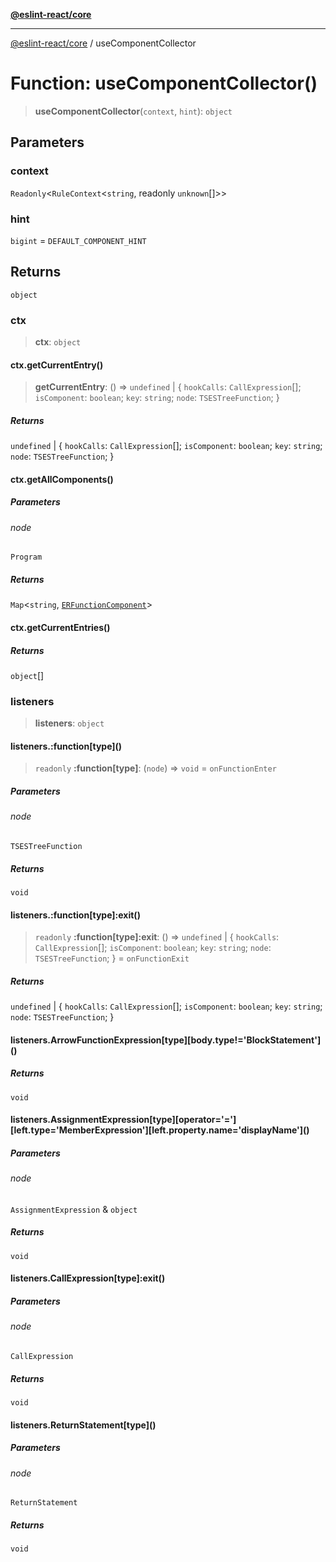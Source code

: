 [**@eslint-react/core**](../README.md)

***

[@eslint-react/core](../README.md) / useComponentCollector

# Function: useComponentCollector()

> **useComponentCollector**(`context`, `hint`): `object`

## Parameters

### context

`Readonly`\<`RuleContext`\<`string`, readonly `unknown`[]\>\>

### hint

`bigint` = `DEFAULT_COMPONENT_HINT`

## Returns

`object`

### ctx

> **ctx**: `object`

#### ctx.getCurrentEntry()

> **getCurrentEntry**: () => `undefined` \| \{ `hookCalls`: `CallExpression`[]; `isComponent`: `boolean`; `key`: `string`; `node`: `TSESTreeFunction`; \}

##### Returns

`undefined` \| \{ `hookCalls`: `CallExpression`[]; `isComponent`: `boolean`; `key`: `string`; `node`: `TSESTreeFunction`; \}

#### ctx.getAllComponents()

##### Parameters

###### node

`Program`

##### Returns

`Map`\<`string`, [`ERFunctionComponent`](../interfaces/ERFunctionComponent.md)\>

#### ctx.getCurrentEntries()

##### Returns

`object`[]

### listeners

> **listeners**: `object`

#### listeners.:function\[type\]()

> `readonly` **:function\[type\]**: (`node`) => `void` = `onFunctionEnter`

##### Parameters

###### node

`TSESTreeFunction`

##### Returns

`void`

#### listeners.:function\[type\]:exit()

> `readonly` **:function\[type\]:exit**: () => `undefined` \| \{ `hookCalls`: `CallExpression`[]; `isComponent`: `boolean`; `key`: `string`; `node`: `TSESTreeFunction`; \} = `onFunctionExit`

##### Returns

`undefined` \| \{ `hookCalls`: `CallExpression`[]; `isComponent`: `boolean`; `key`: `string`; `node`: `TSESTreeFunction`; \}

#### listeners.ArrowFunctionExpression\[type\]\[body.type!='BlockStatement'\]()

##### Returns

`void`

#### listeners.AssignmentExpression\[type\]\[operator='='\]\[left.type='MemberExpression'\]\[left.property.name='displayName'\]()

##### Parameters

###### node

`AssignmentExpression` & `object`

##### Returns

`void`

#### listeners.CallExpression\[type\]:exit()

##### Parameters

###### node

`CallExpression`

##### Returns

`void`

#### listeners.ReturnStatement\[type\]()

##### Parameters

###### node

`ReturnStatement`

##### Returns

`void`
